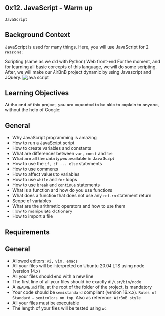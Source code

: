 ## 0x12. JavaScript - Warm up
`JavaScript`


## Background Context
JavaScript is used for many things. Here, you will use JavaScript for 2 reasons:

Scripting (same as we did with Python)
Web front-end
For the moment, and for learning all basic concepts of this language, we will do some scripting. After, we will make our AirBnB project dynamic by using Javascript and JQuery.
![java script](https://github.com/Egbuta-Godslove/alx-higher_level_programming/assets/118941659/cc740fc8-a2e8-48ed-a186-c549a67c92c6)


## Learning Objectives
At the end of this project, you are expected to be able to explain to anyone, without the help of Google:

## General
* Why JavaScript programming is amazing
* How to run a JavaScript script
* How to create variables and constants
* What are differences between `var,` `const` and `let`
* What are all the data types available in JavaScript
* How to use the `if, if ... else` statements
* How to use comments
* How to affect values to variables
* How to use `while` and `for` loops
* How to use `break` and `continue` statements
* What is a function and how do you use functions
* What does a function that does not use any `return` statement return
* Scope of variables
* What are the arithmetic operators and how to use them
* How to manipulate dictionary
* How to import a file


## Requirements
## General
* Allowed editors: `vi, vim, emacs`
* All your files will be interpreted on Ubuntu 20.04 LTS using node (version 14.x)
* All your files should end with a new line
* The first line of all your files should be exactly `#!/usr/bin/node`
* A `README.md` file, at the root of the folder of the project, is mandatory
* Your code should be `semistandard` compliant (version 16.x.x). `Rules of Standard` + `semicolons on top`. Also as reference: `AirBnB style`
* All your files must be executable
* The length of your files will be tested using `wc`
